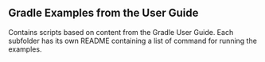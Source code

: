 ## Gradle Examples from the User Guide

Contains scripts based on content from the Gradle User Guide. Each subfolder has its own README containing a list of command for running the examples.
